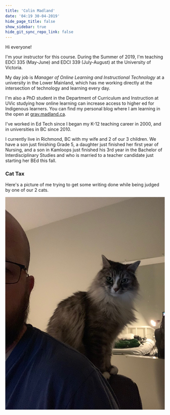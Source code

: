 ```yaml
---
title: 'Colin Madland'
date: '04:19 30-04-2019'
hide_page_title: false
show_sidebar: true
hide_git_sync_repo_link: false
---
```


Hi everyone!

I'm your instructor for this course. During the Summer of 2019, I'm teaching EDCI 335 (May-June) and EDCI 339 (July-August) at the University of Victoria.

My day job is *Manager of Online Learning and Instructional Technology* at a university in the Lower Mainland, which has me working directly at the intersection of technology and learning every day.

I'm also a PhD student in the Department of Curriculum and Instruction at UVic studying how online learning can increase access to higher ed for Indigenous learners. You can find my personal blog where I am learning in the open at [grav.madland.ca](https://grav.madland.ca).

I've worked in Ed Tech since I began my K-12 teaching career in 2000, and in universities in BC since 2010.

I currently live in Richmond, BC with my wife and 2 of our 3 children. We have a son just finishing Grade 5, a daughter just finished her first year of Nursing, and a son in Kamloops just finished his 3rd year in the Bachelor of Interdisciplinary Studies and who is married to a teacher candidate just starting her BEd this fall.

### Cat Tax

Here's a picture of me trying to get some writing done while being judged by one of our 2 cats.

![](cat-tax.jpeg)
